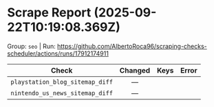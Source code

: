 # Scrape Report (2025-09-22T10:19:08.369Z)

Group: `seo`  |  Run: https://github.com/AlbertoRoca96/scraping-checks-scheduler/actions/runs/17912174911

| Check | Changed | Keys | Error |
|---|:---:|:--|:--|
| `playstation_blog_sitemap_diff` | — |  |  |
| `nintendo_us_news_sitemap_diff` | — |  |  |
